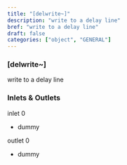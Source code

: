 ```yaml
---
title: "[delwrite~]"
description: "write to a delay line"
bref: "write to a delay line"
draft: false
categories: ["object", "GENERAL"]
---
```


### [delwrite~]

write to a delay line

### Inlets & Outlets

inlet 0

 - dummy

outlet 0

 - dummy
 
